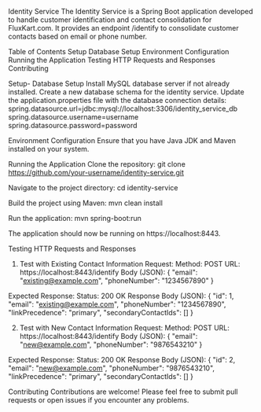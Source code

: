 Identity Service
The Identity Service is a Spring Boot application developed to handle customer identification and contact consolidation for FluxKart.com. It provides an endpoint /identify to consolidate customer contacts based on email or phone number.

Table of Contents
Setup
Database Setup
Environment Configuration
Running the Application
Testing
HTTP Requests and Responses
Contributing

Setup-
Database Setup
Install MySQL database server if not already installed.
Create a new database schema for the identity service.
Update the application.properties file with the database connection details:
spring.datasource.url=jdbc:mysql://localhost:3306/identity_service_db
spring.datasource.username=username
spring.datasource.password=password

Environment Configuration
Ensure that you have Java JDK and Maven installed on your system.

Running the Application
Clone the repository:
git clone https://github.com/your-username/identity-service.git

Navigate to the project directory:
cd identity-service

Build the project using Maven:
mvn clean install

Run the application:
mvn spring-boot:run

The application should now be running on https://localhost:8443.

Testing
HTTP Requests and Responses
1. Test with Existing Contact Information
Request:
Method: POST
URL: https://localhost:8443/identify
Body (JSON):
{
    "email": "existing@example.com",
    "phoneNumber": "1234567890"
}

Expected Response:
Status: 200 OK
Response Body (JSON):
{
    "id": 1,
    "email": "existing@example.com",
    "phoneNumber": "1234567890",
    "linkPrecedence": "primary",
    "secondaryContactIds": []
}

2. Test with New Contact Information
Request:
Method: POST
URL: https://localhost:8443/identify
Body (JSON):
{
    "email": "new@example.com",
    "phoneNumber": "9876543210"
}

Expected Response:
Status: 200 OK
Response Body (JSON):
{
    "id": 2,
    "email": "new@example.com",
    "phoneNumber": "9876543210",
    "linkPrecedence": "primary",
    "secondaryContactIds": []
}

Contributing
Contributions are welcome! Please feel free to submit pull requests or open issues if you encounter any problems.

